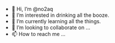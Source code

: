 - 👋 Hi, I’m @no2aq
- 👀 I’m interested in drinking all the booze.
- 🌱 I’m currently learning all the things.
- 💞️ I’m looking to collaborate on ...
- 📫 How to reach me ...

<!---
no2aq/no2aq is a ✨ special ✨ repository because its `README.md` (this file) appears on your GitHub profile.
You can click the Preview link to take a look at your changes.
--->
